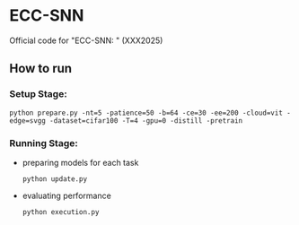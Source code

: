 # ECC-SNN
Official code for "ECC-SNN: " (XXX2025)

## How to run

### Setup Stage:

```
python prepare.py -nt=5 -patience=50 -b=64 -ce=30 -ee=200 -cloud=vit -edge=svgg -dataset=cifar100 -T=4 -gpu=0 -distill -pretrain
```

### Running Stage:

- preparing models for each task
    ```
    python update.py
    ```
- evaluating performance
    ```
    python execution.py
    ```